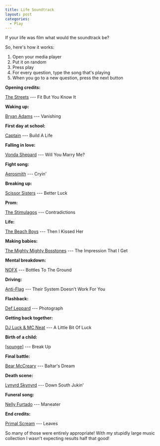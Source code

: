 ```yaml
---
title: Life Soundtrack
layout: post
categories:
  - Play
---
```

If your life was film what would the soundtrack be?

So, here's how it works:

  1. Open your media player
  2. Put it on random
  3. Press play
  4. For every question, type the song that's playing
  5. When you go to a new question, press the next button

**Opening credits:**

[The Streets](https://www.thestreetsmusic.co.uk/) --- Fit But You Know It

**Waking up:**

[Bryan Adams](https://bryanadams.com/) --- Vanishing

**First day at school:**

[Captain](https://myspace.com/captaintheband) --- Build A Life

**Falling in love:**

[Vonda Shepard](http://vondashepard.com/) --- Will You Marry Me?

**Fight song:**

[Aerosmith](https://www.aerosmith.com/) --- Cryin'

**Breaking up:**

[Scissor Sisters](https://www.facebook.com/scissorsisters) --- Better Luck

**Prom:**

[The Stimulagos](http://cdtrrracks.com/The%20Stimulagos/) --- Contradictions

**Life:**

[The Beach Boys](https://thebeachboys.com/) --- Then I Kissed Her

**Making babies:**

[The Mighty Mighty Bosstones](http://www.bosstonesmusic.com/) --- The Impression That I Get

**Mental breakdown:**

[NOFX](http://nofxofficialwebsite.com/) --- Bottles To The Ground

**Driving:**

[Anti-Flag](http://anti-flag.com/) --- Their System Doesn't Work For You

**Flashback:**

[Def Leppard](http://defleppard.com/) --- Photograph

**Getting back together:**

[DJ Luck & MC Neat](https://www.djluckandmcneat.com/) --- A Little Bit Of Luck

**Birth of a child:**

[[spunge]](http://spunge.co.uk/) --- Break Up

**Final battle:**

[Bear McCreary](https://www.bearmccreary.com/) --- Baltar's Dream

**Death scene:**

[Lynyrd Skynyrd](http://lynyrdskynyrd.com/) --- Down South Jukin'

**Funeral song:**

[Nelly Furtado](https://nellyfurtado.com/) --- Maneater

**End credits:**

[Primal Scream](http://primalscream.net/) --- Leaves

So many of those were entirely appropriate! With my stupidly large music collection I wasn't expecting results half that good!
